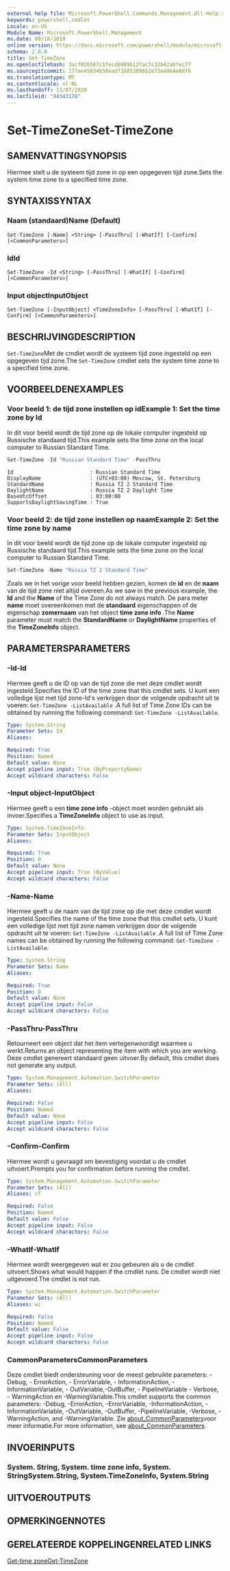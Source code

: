 ```yaml
---
external help file: Microsoft.PowerShell.Commands.Management.dll-Help.xml
keywords: powershell,cmdlet
Locale: en-US
Module Name: Microsoft.PowerShell.Management
ms.date: 09/18/2019
online version: https://docs.microsoft.com/powershell/module/microsoft.powershell.management/set-timezone?view=powershell-5.1&WT.mc_id=ps-gethelp
schema: 2.0.0
title: Set-TimeZone
ms.openlocfilehash: 3acf02b567c1fecd8089b12fac7c32b42abfec77
ms.sourcegitcommit: 177ae45034b58ead716853096b2e72e4864e6df6
ms.translationtype: MT
ms.contentlocale: nl-NL
ms.lasthandoff: 11/07/2020
ms.locfileid: "94343178"
---
```

# <span data-ttu-id="93db5-103">Set-TimeZone</span><span class="sxs-lookup"><span data-stu-id="93db5-103">Set-TimeZone</span></span>

## <span data-ttu-id="93db5-104">SAMENVATTING</span><span class="sxs-lookup"><span data-stu-id="93db5-104">SYNOPSIS</span></span>
<span data-ttu-id="93db5-105">Hiermee stelt u de systeem tijd zone in op een opgegeven tijd zone.</span><span class="sxs-lookup"><span data-stu-id="93db5-105">Sets the system time zone to a specified time zone.</span></span>

## <span data-ttu-id="93db5-106">SYNTAXIS</span><span class="sxs-lookup"><span data-stu-id="93db5-106">SYNTAX</span></span>

### <span data-ttu-id="93db5-107">Naam (standaard)</span><span class="sxs-lookup"><span data-stu-id="93db5-107">Name (Default)</span></span>

```
Set-TimeZone [-Name] <String> [-PassThru] [-WhatIf] [-Confirm] [<CommonParameters>]
```

### <span data-ttu-id="93db5-108">Id</span><span class="sxs-lookup"><span data-stu-id="93db5-108">Id</span></span>

```
Set-TimeZone -Id <String> [-PassThru] [-WhatIf] [-Confirm] [<CommonParameters>]
```

### <span data-ttu-id="93db5-109">Input object</span><span class="sxs-lookup"><span data-stu-id="93db5-109">InputObject</span></span>

```
Set-TimeZone [-InputObject] <TimeZoneInfo> [-PassThru] [-WhatIf] [-Confirm] [<CommonParameters>]
```

## <span data-ttu-id="93db5-110">BESCHRIJVING</span><span class="sxs-lookup"><span data-stu-id="93db5-110">DESCRIPTION</span></span>

<span data-ttu-id="93db5-111">`Set-TimeZone`Met de cmdlet wordt de systeem tijd zone ingesteld op een opgegeven tijd zone.</span><span class="sxs-lookup"><span data-stu-id="93db5-111">The `Set-TimeZone` cmdlet sets the system time zone to a specified time zone.</span></span>

## <span data-ttu-id="93db5-112">VOORBEELDEN</span><span class="sxs-lookup"><span data-stu-id="93db5-112">EXAMPLES</span></span>

### <span data-ttu-id="93db5-113">Voor beeld 1: de tijd zone instellen op id</span><span class="sxs-lookup"><span data-stu-id="93db5-113">Example 1: Set the time zone by Id</span></span>

<span data-ttu-id="93db5-114">In dit voor beeld wordt de tijd zone op de lokale computer ingesteld op Russische standaard tijd.</span><span class="sxs-lookup"><span data-stu-id="93db5-114">This example sets the time zone on the local computer to Russian Standard Time.</span></span>

```powershell
Set-TimeZone -Id "Russian Standard Time" -PassThru
```

```Output
Id                         : Russian Standard Time
DisplayName                : (UTC+03:00) Moscow, St. Petersburg
StandardName               : Russia TZ 2 Standard Time
DaylightName               : Russia TZ 2 Daylight Time
BaseUtcOffset              : 03:00:00
SupportsDaylightSavingTime : True
```

### <span data-ttu-id="93db5-115">Voor beeld 2: de tijd zone instellen op naam</span><span class="sxs-lookup"><span data-stu-id="93db5-115">Example 2: Set the time zone by name</span></span>

<span data-ttu-id="93db5-116">In dit voor beeld wordt de tijd zone op de lokale computer ingesteld op Russische standaard tijd.</span><span class="sxs-lookup"><span data-stu-id="93db5-116">This example sets the time zone on the local computer to Russian Standard Time.</span></span>

```powershell
Set-TimeZone -Name "Russia TZ 2 Standard Time"
```

<span data-ttu-id="93db5-117">Zoals we in het vorige voor beeld hebben gezien, komen de **id** en de **naam** van de tijd zone niet altijd overeen.</span><span class="sxs-lookup"><span data-stu-id="93db5-117">As we saw in the previous example, the **Id** and the **Name** of the Time Zone do not always match.</span></span>
<span data-ttu-id="93db5-118">De para meter **name** moet overeenkomen met de **standaard** eigenschappen of de eigenschap **zomernaam** van het object **time zone info** .</span><span class="sxs-lookup"><span data-stu-id="93db5-118">The **Name** parameter must match the **StandardName** or **DaylightName** properties of the **TimeZoneInfo** object.</span></span>

## <span data-ttu-id="93db5-119">PARAMETERS</span><span class="sxs-lookup"><span data-stu-id="93db5-119">PARAMETERS</span></span>

### <span data-ttu-id="93db5-120">-Id</span><span class="sxs-lookup"><span data-stu-id="93db5-120">-Id</span></span>

<span data-ttu-id="93db5-121">Hiermee geeft u de ID op van de tijd zone die met deze cmdlet wordt ingesteld.</span><span class="sxs-lookup"><span data-stu-id="93db5-121">Specifies the ID of the time zone that this cmdlet sets.</span></span> <span data-ttu-id="93db5-122">U kunt een volledige lijst met tijd zone-Id's verkrijgen door de volgende opdracht uit te voeren: `Get-TimeZone -ListAvailable` .</span><span class="sxs-lookup"><span data-stu-id="93db5-122">A full list of Time Zone IDs can be obtained by running the following command: `Get-TimeZone -ListAvailable`.</span></span>

```yaml
Type: System.String
Parameter Sets: Id
Aliases:

Required: True
Position: Named
Default value: None
Accept pipeline input: True (ByPropertyName)
Accept wildcard characters: False
```

### <span data-ttu-id="93db5-123">-Input object</span><span class="sxs-lookup"><span data-stu-id="93db5-123">-InputObject</span></span>

<span data-ttu-id="93db5-124">Hiermee geeft u een **time zone info** -object moet worden gebruikt als invoer.</span><span class="sxs-lookup"><span data-stu-id="93db5-124">Specifies a **TimeZoneInfo** object to use as input.</span></span>

```yaml
Type: System.TimeZoneInfo
Parameter Sets: InputObject
Aliases:

Required: True
Position: 0
Default value: None
Accept pipeline input: True (ByValue)
Accept wildcard characters: False
```

### <span data-ttu-id="93db5-125">-Name</span><span class="sxs-lookup"><span data-stu-id="93db5-125">-Name</span></span>

<span data-ttu-id="93db5-126">Hiermee geeft u de naam van de tijd zone op die met deze cmdlet wordt ingesteld.</span><span class="sxs-lookup"><span data-stu-id="93db5-126">Specifies the name of the time zone that this cmdlet sets.</span></span> <span data-ttu-id="93db5-127">U kunt een volledige lijst met tijd zone namen verkrijgen door de volgende opdracht uit te voeren: `Get-TimeZone -ListAvailable` .</span><span class="sxs-lookup"><span data-stu-id="93db5-127">A full list of Time Zone names can be obtained by running the following command: `Get-TimeZone -ListAvailable`.</span></span>

```yaml
Type: System.String
Parameter Sets: Name
Aliases:

Required: True
Position: 0
Default value: None
Accept pipeline input: False
Accept wildcard characters: False
```

### <span data-ttu-id="93db5-128">-PassThru</span><span class="sxs-lookup"><span data-stu-id="93db5-128">-PassThru</span></span>

<span data-ttu-id="93db5-129">Retourneert een object dat het item vertegenwoordigt waarmee u werkt.</span><span class="sxs-lookup"><span data-stu-id="93db5-129">Returns an object representing the item with which you are working.</span></span> <span data-ttu-id="93db5-130">Deze cmdlet genereert standaard geen uitvoer.</span><span class="sxs-lookup"><span data-stu-id="93db5-130">By default, this cmdlet does not generate any output.</span></span>

```yaml
Type: System.Management.Automation.SwitchParameter
Parameter Sets: (All)
Aliases:

Required: False
Position: Named
Default value: None
Accept pipeline input: False
Accept wildcard characters: False
```

### <span data-ttu-id="93db5-131">-Confirm</span><span class="sxs-lookup"><span data-stu-id="93db5-131">-Confirm</span></span>

<span data-ttu-id="93db5-132">Hiermee wordt u gevraagd om bevestiging voordat u de cmdlet uitvoert.</span><span class="sxs-lookup"><span data-stu-id="93db5-132">Prompts you for confirmation before running the cmdlet.</span></span>

```yaml
Type: System.Management.Automation.SwitchParameter
Parameter Sets: (All)
Aliases: cf

Required: False
Position: Named
Default value: False
Accept pipeline input: False
Accept wildcard characters: False
```

### <span data-ttu-id="93db5-133">-WhatIf</span><span class="sxs-lookup"><span data-stu-id="93db5-133">-WhatIf</span></span>

<span data-ttu-id="93db5-134">Hiermee wordt weergegeven wat er zou gebeuren als u de cmdlet uitvoert.</span><span class="sxs-lookup"><span data-stu-id="93db5-134">Shows what would happen if the cmdlet runs.</span></span> <span data-ttu-id="93db5-135">De cmdlet wordt niet uitgevoerd.</span><span class="sxs-lookup"><span data-stu-id="93db5-135">The cmdlet is not run.</span></span>

```yaml
Type: System.Management.Automation.SwitchParameter
Parameter Sets: (All)
Aliases: wi

Required: False
Position: Named
Default value: False
Accept pipeline input: False
Accept wildcard characters: False
```

### <span data-ttu-id="93db5-136">CommonParameters</span><span class="sxs-lookup"><span data-stu-id="93db5-136">CommonParameters</span></span>

<span data-ttu-id="93db5-137">Deze cmdlet biedt ondersteuning voor de meest gebruikte parameters: -Debug, - ErrorAction, - ErrorVariable, - InformationAction, -InformationVariable, - OutVariable,-OutBuffer, - PipelineVariable - Verbose, - WarningAction en -WarningVariable.</span><span class="sxs-lookup"><span data-stu-id="93db5-137">This cmdlet supports the common parameters: -Debug, -ErrorAction, -ErrorVariable, -InformationAction, -InformationVariable, -OutVariable, -OutBuffer, -PipelineVariable, -Verbose, -WarningAction, and -WarningVariable.</span></span> <span data-ttu-id="93db5-138">Zie [about_CommonParameters](https://go.microsoft.com/fwlink/?LinkID=113216)voor meer informatie.</span><span class="sxs-lookup"><span data-stu-id="93db5-138">For more information, see [about_CommonParameters](https://go.microsoft.com/fwlink/?LinkID=113216).</span></span>

## <span data-ttu-id="93db5-139">INVOER</span><span class="sxs-lookup"><span data-stu-id="93db5-139">INPUTS</span></span>

### <span data-ttu-id="93db5-140">System. String, System. time zone info, System. String</span><span class="sxs-lookup"><span data-stu-id="93db5-140">System.String, System.TimeZoneInfo, System.String</span></span>

## <span data-ttu-id="93db5-141">UITVOER</span><span class="sxs-lookup"><span data-stu-id="93db5-141">OUTPUTS</span></span>

## <span data-ttu-id="93db5-142">OPMERKINGEN</span><span class="sxs-lookup"><span data-stu-id="93db5-142">NOTES</span></span>

## <span data-ttu-id="93db5-143">GERELATEERDE KOPPELINGEN</span><span class="sxs-lookup"><span data-stu-id="93db5-143">RELATED LINKS</span></span>

[<span data-ttu-id="93db5-144">Get-time zone</span><span class="sxs-lookup"><span data-stu-id="93db5-144">Get-TimeZone</span></span>](Get-TimeZone.md)
